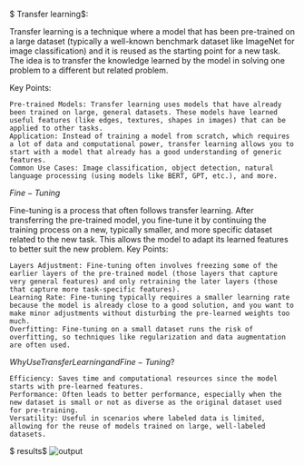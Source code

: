 $ Transfer learning$:

Transfer learning is a technique where a model that has been pre-trained on a large dataset (typically a well-known benchmark dataset like ImageNet for image classification) and it is  reused as the starting point for a new task. The idea is to transfer the knowledge learned by the model in solving one problem to a different but related problem.

Key Points:

    Pre-trained Models: Transfer learning uses models that have already been trained on large, general datasets. These models have learned useful features (like edges, textures, shapes in images) that can be applied to other tasks.
    Application: Instead of training a model from scratch, which requires a lot of data and computational power, transfer learning allows you to start with a model that already has a good understanding of generic features.
    Common Use Cases: Image classification, object detection, natural language processing (using models like BERT, GPT, etc.), and more.

$Fine-Tuning$

Fine-tuning is a process that often follows transfer learning. After transferring the pre-trained model, you fine-tune it by continuing the training process on a new, typically smaller, and more specific dataset related to the new task. This allows the model to adapt its learned features to better suit the new problem.
Key Points:

    Layers Adjustment: Fine-tuning often involves freezing some of the earlier layers of the pre-trained model (those layers that capture very general features) and only retraining the later layers (those that capture more task-specific features).
    Learning Rate: Fine-tuning typically requires a smaller learning rate because the model is already close to a good solution, and you want to make minor adjustments without disturbing the pre-learned weights too much.
    Overfitting: Fine-tuning on a small dataset runs the risk of overfitting, so techniques like regularization and data augmentation are often used.

$Why Use Transfer Learning and Fine-Tuning?$

    Efficiency: Saves time and computational resources since the model starts with pre-learned features.
    Performance: Often leads to better performance, especially when the new dataset is small or not as diverse as the original dataset used for pre-training.
    Versatility: Useful in scenarios where labeled data is limited, allowing for the reuse of models trained on large, well-labeled datasets.

$ results$
![output](https://github.com/user-attachments/assets/d38c77e2-1e68-4d60-8f6a-ff56afd17622)
